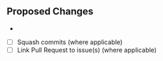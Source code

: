 ## Proposed Changes

- 

<!-- The following tasks should not be deleted, you need to check them off when completed after PR is created -->
- [ ] Squash commits (where applicable)
- [ ] Link Pull Request to issue(s) (where applicable)
